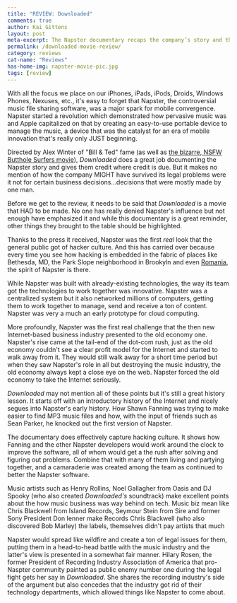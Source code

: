 ```yaml
---
title: "REVIEW: Downloaded"
comments: true
author: Kai Gittens
layout: post
meta-excerpt: The Napster documentary recaps the company’s story and the atmosphere it created, but it doesn't tell the whole story.
permalink: /downloaded-movie-review/
category: reviews
cat-name: "Reviews"
has-home-img: napster-movie-pic.jpg
tags: [review]
---
```

With all the focus we place on our iPhones, iPads, iPods, Droids, Windows Phones, Nexuses, etc., it's easy to forget that Napster, the controversial music file sharing software, was a major spark for mobile convergence. Napster started a revolution which demonstrated how pervasive music was and Apple capitalized on that by creating an easy-to-use portable device to manage the music, a device that was the catalyst for an era of mobile innovation that's really only JUST beginning.

Directed by Alex Winter of "Bill & Ted" fame (as well as [the bizarre, NSFW Butthole Surfers movie](https://www.youtube.com/watch?v=dBLUrDOxVX4 "Watch Butthole Surfers 'Entering Texas Bar-B-Que Movie'")), *Downloaded* does a great job documenting the Napster story and gives them credit where credit is due. But it makes no mention of how the company MIGHT have survived its legal problems were it not for certain business decisions...decisions that were mostly made by one man.

Before we get to the review, it needs to be said that *Downloaded* is a movie that HAD to be made. No one has really denied Napster's influence but not enough have emphasized it and while this documentary is a great reminder, other things they brought to the table should be highlighted.

Thanks to the press it received, Napster was the first *real* look that the general public got of hacker culture. And this has carried over because every time you see how hacking is embedded in the fabric of places like Bethesda, MD, the Park Slope neighborhood in Brookyln and even [Romania](http://www.worldcrunch.com/tech-science/in-romania-a-quiet-city-has-become-the-global-hub-for-hackers-and-online-crooks/hacking-hacker-romania-pirate-scam-internet-website/c4s10532/#.UpUGLmRDs5U "Romania's hacking city"), the spirit of Napster is there.

While Napster was built with already-existing technologies, the way its team got the technologies to work together was innovative. Napster was a centralized system but it also networked millions of computers, getting them to work together to manage, send and receive a ton of content. Napster was very a much an early prototype for cloud computing.

More profoundly, Napster was the first real challenge that the then new Internet-based business industry presented to the old economy one. Napster's rise came at the tail-end of the dot-com rush, just as the old economy couldn't see a clear profit model for the Internet and started to walk away from it. They would still walk away for a short time period but when they saw Napster's role in all but destroying the music industry, the old economy always kept a close eye on the web.  Napster forced the old economy to take the Internet seriously.

*Downloaded* may not mention all of these points but it's still a great history lesson.  It starts off with an introductory history of the Internet and nicely segues into Napster's early history. How Shawn Fanning was trying to make easier to find MP3 music files and how, with the input of friends such as Sean Parker, he knocked out the first version of Napster.

The documentary does effectively capture hacking culture. It shows how Fanning and the other Napster developers would work around the clock to improve the software, all of whom would get a the rush after solving and figuring out problems. Combine that with many of them living and partying together, and a camaraderie was created among the team as continued to better the Napster software.

Music artists such as Henry Rollins, Noel Gallagher from Oasis and DJ Spooky (who also created *Downloaded's* soundtrack) make excellent points about the how music business was way behind on tech. Music biz mean like Chris Blackwell from Island Records, Seymour Stein from Sire and former Sony President Don Ienner make   Records Chris Blackwell (who also discovered Bob Marley) the labels, themselves didn't pay artists that much


Napster would spread like wildfire and create a ton of legal issues for them, putting them in a head-to-head battle with the music industry and the latter's view is presented in a somewhat fair manner. Hilary Rosen, the former President of Recording Industry Association of America that pro-Naspter community painted as public enemy number one during the legal fight gets her say in *Downloaded*. She shares the recording industry's side of the argument but also concedes that the industry got rid of their technology departments, which allowed things like Napster to come about.
